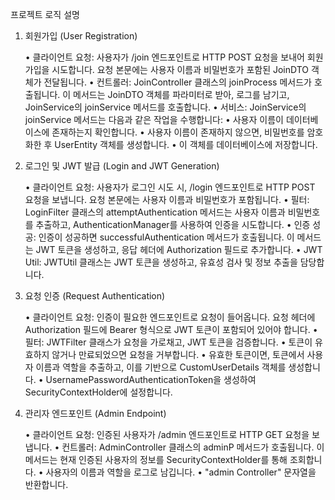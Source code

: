 프로젝트 로직 설명

1. 회원가입 (User Registration)

	•	클라이언트 요청: 사용자가 /join 엔드포인트로 HTTP POST 요청을 보내어 회원가입을 시도합니다. 요청 본문에는 사용자 이름과 비밀번호가 포함된 JoinDTO 객체가 전달됩니다.
	•	컨트롤러: JoinController 클래스의 joinProcess 메서드가 호출됩니다. 이 메서드는 JoinDTO 객체를 파라미터로 받아, 로그를 남기고, JoinService의 joinService 메서드를 호출합니다.
	•	서비스: JoinService의 joinService 메서드는 다음과 같은 작업을 수행합니다:
	•	사용자 이름이 데이터베이스에 존재하는지 확인합니다.
	•	사용자 이름이 존재하지 않으면, 비밀번호를 암호화한 후 UserEntity 객체를 생성합니다.
	•	이 객체를 데이터베이스에 저장합니다.

2. 로그인 및 JWT 발급 (Login and JWT Generation)

	•	클라이언트 요청: 사용자가 로그인 시도 시, /login 엔드포인트로 HTTP POST 요청을 보냅니다. 요청 본문에는 사용자 이름과 비밀번호가 포함됩니다.
	•	필터: LoginFilter 클래스의 attemptAuthentication 메서드는 사용자 이름과 비밀번호를 추출하고, AuthenticationManager를 사용하여 인증을 시도합니다.
	•	인증 성공: 인증이 성공하면 successfulAuthentication 메서드가 호출됩니다. 이 메서드는 JWT 토큰을 생성하고, 응답 헤더에 Authorization 필드로 추가합니다.
	•	JWT Util: JWTUtil 클래스는 JWT 토큰을 생성하고, 유효성 검사 및 정보 추출을 담당합니다.

3. 요청 인증 (Request Authentication)

	•	클라이언트 요청: 인증이 필요한 엔드포인트로 요청이 들어옵니다. 요청 헤더에 Authorization 필드에 Bearer <token> 형식으로 JWT 토큰이 포함되어 있어야 합니다.
	•	필터: JWTFilter 클래스가 요청을 가로채고, JWT 토큰을 검증합니다.
	•	토큰이 유효하지 않거나 만료되었으면 요청을 거부합니다.
	•	유효한 토큰이면, 토큰에서 사용자 이름과 역할을 추출하고, 이를 기반으로 CustomUserDetails 객체를 생성합니다.
	•	UsernamePasswordAuthenticationToken을 생성하여 SecurityContextHolder에 설정합니다.

4. 관리자 엔드포인트 (Admin Endpoint)

	•	클라이언트 요청: 인증된 사용자가 /admin 엔드포인트로 HTTP GET 요청을 보냅니다.
	•	컨트롤러: AdminController 클래스의 adminP 메서드가 호출됩니다. 이 메서드는 현재 인증된 사용자의 정보를 SecurityContextHolder를 통해 조회합니다.
	•	사용자의 이름과 역할을 로그로 남깁니다.
	•	"admin Controller" 문자열을 반환합니다.
